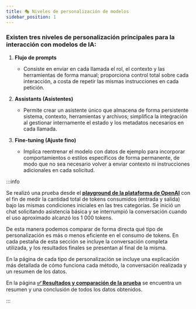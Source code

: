 ```yaml
---
title: 🎭 Niveles de personalización de modelos
sidebar_position: 1
---
```


### Existen tres niveles de personalización principales para la interacción con modelos de IA:

1. **Flujo de prompts**  
   - Consiste en enviar en cada llamada el rol, el contexto y las herramientas de forma manual; proporciona control total sobre cada interacción, a costa de repetir las mismas instrucciones en cada petición.

2. **Assistants (Asistentes)**  

   - Permite crear un asistente único que almacena de forma persistente sistema, contexto, herramientas y archivos; simplifica la integración al gestionar internamente el estado y los metadatos necesarios en cada llamada.

3. **Fine-tuning (Ajuste fino)**  
   - Implica reentrenar el modelo con datos de ejemplo para incorporar comportamientos o estilos específicos de forma permanente, de modo que no sea necesario volver a enviar contexto ni instrucciones adicionales en cada solicitud.

:::info

Se realizó una prueba desde el **[playground de la plataforma de OpenAI](https://platform.openai.com/playground)** con el fin de medir la cantidad total de tokens consumidos (entrada y salida) bajo las mismas condiciones iniciales en las tres categorías. Se inició un chat solicitando asistencia básica y se interrumpió la conversación cuando el uso aproximado alcanzó los 1 000 tokens.

De esta manera podemos comparar de forma directa qué tipo de personalización es más o menos eficiente en el consumo de tokens. En cada pestaña de esta sección se incluye la conversación completa utilizada, y los resultados finales se presentan al final de la misma.

En la página de cada tipo de personalización se incluye una explicación más detallada de cómo funciona cada método, la conversación realizada y un resumen de los datos.

En la página **[✅ Resultados y comparación de la prueba](./Resultados%20y%20comparación.md)** se encuentra un resumen y una conclusión de todos los datos obtenidos.

:::
